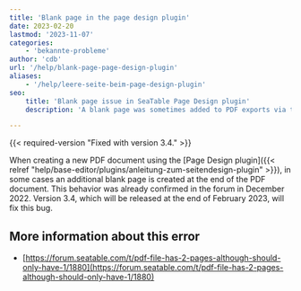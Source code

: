 ```yaml
---
title: 'Blank page in the page design plugin'
date: 2023-02-20
lastmod: '2023-11-07'
categories:
    - 'bekannte-probleme'
author: 'cdb'
url: '/help/blank-page-page-design-plugin'
aliases:
    - '/help/leere-seite-beim-page-design-plugin'
seo:
    title: 'Blank page issue in SeaTable Page Design plugin'
    description: 'A blank page was sometimes added to PDF exports via the Page Design plugin. Version 3.4 resolves this bug completely.'

---
```


{{< required-version "Fixed with version 3.4." >}}

When creating a new PDF document using the [Page Design plugin]({{< relref "help/base-editor/plugins/anleitung-zum-seitendesign-plugin" >}}), in some cases an additional blank page is created at the end of the PDF document. This behavior was already confirmed in the forum in December 2022. Version 3.4, which will be released at the end of February 2023, will fix this bug.

## More information about this error

- [https://forum.seatable.com/t/pdf-file-has-2-pages-although-should-only-have-1/1880](https://forum.seatable.com/t/pdf-file-has-2-pages-although-should-only-have-1/1880)
